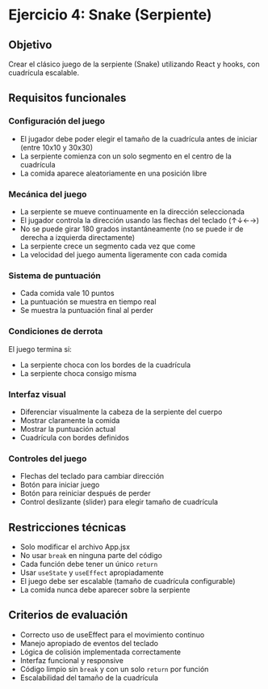 # Ejercicio 4: Snake (Serpiente)

## Objetivo
Crear el clásico juego de la serpiente (Snake) utilizando React y hooks, con cuadrícula escalable.

## Requisitos funcionales

### Configuración del juego
- El jugador debe poder elegir el tamaño de la cuadrícula antes de iniciar (entre 10x10 y 30x30)
- La serpiente comienza con un solo segmento en el centro de la cuadrícula
- La comida aparece aleatoriamente en una posición libre

### Mecánica del juego
- La serpiente se mueve continuamente en la dirección seleccionada
- El jugador controla la dirección usando las flechas del teclado (↑↓←→)
- No se puede girar 180 grados instantáneamente (no se puede ir de derecha a izquierda directamente)
- La serpiente crece un segmento cada vez que come
- La velocidad del juego aumenta ligeramente con cada comida

### Sistema de puntuación
- Cada comida vale 10 puntos
- La puntuación se muestra en tiempo real
- Se muestra la puntuación final al perder

### Condiciones de derrota
El juego termina si:
- La serpiente choca con los bordes de la cuadrícula
- La serpiente choca consigo misma

### Interfaz visual
- Diferenciar visualmente la cabeza de la serpiente del cuerpo
- Mostrar claramente la comida
- Mostrar la puntuación actual
- Cuadrícula con bordes definidos

### Controles del juego
- Flechas del teclado para cambiar dirección
- Botón para iniciar juego
- Botón para reiniciar después de perder
- Control deslizante (slider) para elegir tamaño de cuadrícula

## Restricciones técnicas
- Solo modificar el archivo App.jsx
- No usar `break` en ninguna parte del código
- Cada función debe tener un único `return`
- Usar `useState` y `useEffect` apropiadamente
- El juego debe ser escalable (tamaño de cuadrícula configurable)
- La comida nunca debe aparecer sobre la serpiente

## Criterios de evaluación
- Correcto uso de useEffect para el movimiento continuo
- Manejo apropiado de eventos del teclado
- Lógica de colisión implementada correctamente
- Interfaz funcional y responsive
- Código limpio sin `break` y con un solo `return` por función
- Escalabilidad del tamaño de la cuadrícula
